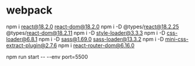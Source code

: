 # webpack

npm i react@18.2.0 react-dom@18.2.0
npm i -D @types/react@18.2.25 @types/react-dom@18.2.11
npm i -D style-loader@3.3.3
npm i -D css-loader@6.8.1
npm i -D sass@1.69.0 sass-loader@13.3.2
npm i -D mini-css-extract-plugin@2.7.6
npm i react-router-dom@6.16.0

npm run start -- --env port=5500